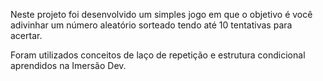 Neste projeto foi desenvolvido um simples jogo em que o objetivo é você adivinhar um número aleatório sorteado 
tendo até 10 tentativas para acertar.


Foram utilizados conceitos de laço de repetição e estrutura condicional aprendidos na Imersão Dev.